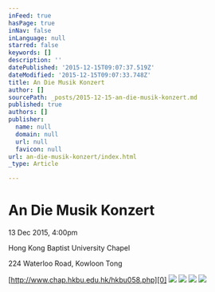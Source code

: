 ```yaml
---
inFeed: true
hasPage: true
inNav: false
inLanguage: null
starred: false
keywords: []
description: ''
datePublished: '2015-12-15T09:07:37.519Z'
dateModified: '2015-12-15T09:07:33.748Z'
title: An Die Musik Konzert
author: []
sourcePath: _posts/2015-12-15-an-die-musik-konzert.md
published: true
authors: []
publisher:
  name: null
  domain: null
  url: null
  favicon: null
url: an-die-musik-konzert/index.html
_type: Article

---
```

# An Die Musik Konzert

13 Dec 2015, 4:00pm

Hong Kong Baptist University Chapel

224 Waterloo Road, Kowloon Tong

[http://www.chap.hkbu.edu.hk/hkbu058.php][0]
![](https://the-grid-user-content.s3-us-west-2.amazonaws.com/a7f69f1c-bf59-4e38-869e-77310bbae788.jpg)
![](https://s3-us-west-2.amazonaws.com/the-grid-img/p/474bf64ee8dc4b50b9ed5cd30fbc7bb3be14708f.jpg)
![](https://s3-us-west-2.amazonaws.com/the-grid-img/p/1cfa1e50d38d3104de48e7a60bf6f32bb92a1cb8.jpg)
![](https://s3-us-west-2.amazonaws.com/the-grid-img/p/c1c34f69f8001cffea1b2259cf2a0ba6001dc614.jpg)

[0]: http://www.chap.hkbu.edu.hk/hkbu058.php